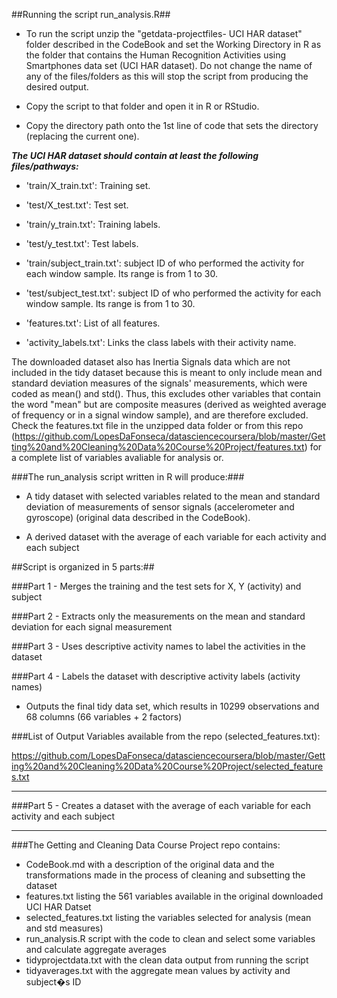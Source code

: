 ##Running the script run_analysis.R##

* To run the script unzip the "getdata-projectfiles- UCI HAR dataset" folder described in the CodeBook and set the Working Directory  in R as the folder that contains the Human Recognition Activities using Smartphones data set (UCI HAR dataset). 
Do not change the name of any of the files/folders as this will stop the script from producing the desired output.

* Copy the script to that folder and open it in R or RStudio.

* Copy the directory path onto the 1st line of code that sets the directory (replacing the current one).


**_The UCI HAR dataset should contain at least the following files/pathways:_**

- 'train/X_train.txt': Training set.

- 'test/X_test.txt': Test set.

- 'train/y_train.txt': Training labels.

- 'test/y_test.txt': Test labels.

- 'train/subject_train.txt': subject ID of who performed the activity for each window sample. Its range is from 1 to 30.
 
- 'test/subject_test.txt': subject ID of who performed the activity for each window sample. Its range is from 1 to 30.

- 'features.txt': List of all features.

- 'activity_labels.txt': Links the class labels with their activity name.


The downloaded dataset also has Inertia Signals data which are not included in the tidy dataset because this is meant to only include mean and standard deviation measures of the signals' measurements, which were coded as mean() and std(). Thus, this excludes other variables that contain the word "mean" but are composite measures (derived as weighted average of frequency or in a signal window sample), and are therefore excluded. Check the features.txt file in the unzipped data folder or from this repo (https://github.com/LopesDaFonseca/datasciencecoursera/blob/master/Getting%20and%20Cleaning%20Data%20Course%20Project/features.txt) for a complete list of variables avaliable for analysis or.


###The run_analysis script written in R will produce:###

* A tidy dataset with selected variables related to the mean and standard deviation of measurements of sensor signals (accelerometer and gyroscope) (original data described in the CodeBook).   

* A derived dataset with the average of each variable for each activity and each subject


##Script is organized in 5 parts:##

###Part 1 - Merges the training and the test sets for X, Y (activity) and subject


###Part 2 - Extracts only the measurements on the mean and standard deviation for each signal measurement


###Part 3 - Uses descriptive activity names to label the activities in the dataset


###Part 4 - Labels the dataset with descriptive activity labels (activity names)

 * Outputs the final tidy data set, which results in 10299 observations and 68 columns (66 variables + 2 factors)

###List of Output Variables available from the repo (selected_features.txt):

https://github.com/LopesDaFonseca/datasciencecoursera/blob/master/Getting%20and%20Cleaning%20Data%20Course%20Project/selected_features.txt

------------------------------------------------
###Part 5 - Creates a dataset with the average of each variable for each activity and each subject


---------------------------------------------------------
###The Getting and Cleaning Data Course Project repo contains:
* CodeBook.md with a description of the original data and the transformations made in the process of cleaning and subsetting the dataset
* features.txt listing the 561 variables available in the original downloaded UCI HAR Datset
* selected_features.txt listing the variables selected for analysis (mean and std measures)
* run_analysis.R script with the code to clean and select some variables and calculate aggregate averages
* tidyprojectdata.txt with the clean data output from running the script
* tidyaverages.txt with the aggregate mean values by activity and subject�s ID



